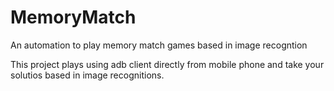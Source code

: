 # MemoryMatch
An automation to play memory match games based in image recogntion


This project plays using adb client directly from mobile phone and take your solutios based in image recognitions.
